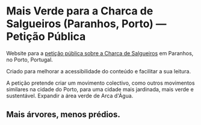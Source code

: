 # Mais Verde para a Charca de Salgueiros (Paranhos, Porto) — Petição Pública
 
Website para a [petição pública sobre a Charca de Salgueiros](https://peticaopublica.com/pview.aspx?pi=charca-de-salgueiros) em Paranhos, no Porto, Portugal.

Criado para melhorar a acessibilidade do conteúdo e facilitar a sua leitura.

A petição pretende criar um movimento colectivo, como outros movimentos similares na cidade do Porto, para uma cidade mais jardinada, mais verde e sustentável.
Expandir a área verde de Arca d'Água.

## Mais árvores, menos prédios.